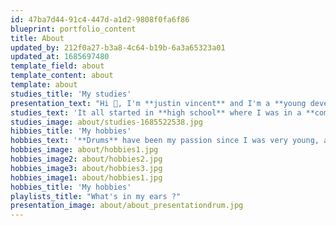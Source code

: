 ```yaml
---
id: 47ba7d44-91c4-447d-a1d2-9808f0fa6f86
blueprint: portfolio_content
title: About
updated_by: 212f0a27-b3a8-4c64-b19b-6a3a65323a01
updated_at: 1685697480
template_field: about
template_content: about
template: about
studies_title: 'My studies'
presentation_text: "Hi 👋, I'm **justin vincent** and I'm a **young developer**. I am also a **musician** who loves **hiking**, **running** and making good memories."
studies_text: 'It all started in **high school** where I was in a **computer section** at Saint-Raphaël Remouchamps. After that I discovered the **computer graphics section** at HEPL, which interested me because it mixed **visual creation** and **computer science**. I then chose the **web option**.'
studies_image: about/studies-1685522538.jpg
hibbies_title: 'My hobbies'
hobbies_text: '**Drums** have been my passion since I was very young, and I still **enjoy practicing for hours and hours**. I play in a small band called "A-Y band" with firends. I also love **hiking**, **running** and **riding my mountain bike**. I like **outdoor activities** in general but I also have a little **geeky side** 🤫.'
hobbies_image: about/hobbies1.jpg
hobbies_image2: about/hobbies2.jpg
hobbies_image3: about/hobbies3.jpg
hobbies_image1: about/hobbies1.jpg
hobbies_title: 'My hobbies'
playlists_title: "What's in my ears ?"
presentation_image: about/about_presentationdrum.jpg
---
```

